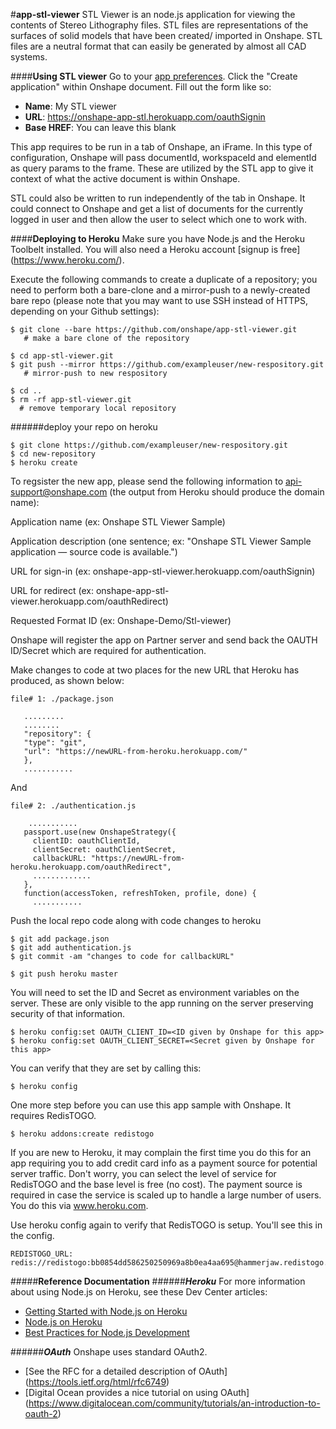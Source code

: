 #**app-stl-viewer**
STL Viewer is an node.js application for viewing the contents of Stereo Lithography files. STL files are representations of the surfaces of solid models that have been created/ imported in Onshape. STL files are a neutral format that can easily be generated by almost all CAD systems.

####**Using STL viewer**
Go to your [app preferences](https://partner.dev.onshape.com/). Click the "Create application" within Onshape document. Fill out the form like so:

* **Name**: My STL viewer
* **URL**: https://onshape-app-stl.herokuapp.com/oauthSignin
* **Base HREF**: You can leave this blank

This app requires to be run in a tab of Onshape, an iFrame. In this type of configuration, Onshape will pass documentId, workspaceId and elementId as query params to the frame. These are utilized by the STL app to give it context of what the active document is within Onshape. 

STL could also be written to run independently of the tab in Onshape. It could connect to Onshape and get a list of documents for the currently logged in user and then allow the user to select which one to work with.

####**Deploying to Heroku**
Make sure you have Node.js and the Heroku Toolbelt installed. You will also need a Heroku account [signup is free] (https://www.heroku.com/).

Execute the following commands to create a duplicate of a repository; you need to perform both a bare-clone and a mirror-push to a newly-created bare repo (please note that you may want to use SSH instead of HTTPS, depending on your Github settings):

    $ git clone --bare https://github.com/onshape/app-stl-viewer.git
       # make a bare clone of the repository
    
    $ cd app-stl-viewer.git
    $ git push --mirror https://github.com/exampleuser/new-respository.git
       # mirror-push to new respository
       
    $ cd ..
    $ rm -rf app-stl-viewer.git
      # remove temporary local repository

######deploy your repo on heroku

    $ git clone https://github.com/exampleuser/new-respository.git
    $ cd new-repository
    $ heroku create

To regsister the new app, please send the following information to api-support@onshape.com (the output from Heroku should produce the domain name):

  Application name (ex: Onshape STL Viewer Sample)

  Application description (one sentence; ex: "Onshape STL Viewer Sample application — source code is available.")

  URL for sign-in (ex: onshape-app-stl-viewer.herokuapp.com/oauthSignin)

  URL for redirect (ex: onshape-app-stl-viewer.herokuapp.com/oauthRedirect)

  Requested Format ID (ex: Onshape-Demo/Stl-viewer)

Onshape will register the app on Partner server and send back the OAUTH ID/Secret which are required for authentication.

Make changes to code at two places for the new URL that Heroku has produced, as shown below:

    file# 1: ./package.json
       
       ......... 
       ........
       "repository": {
       "type": "git",
       "url": "https://newURL-from-heroku.herokuapp.com/"
       },
       ...........
       
   And
   
    file# 2: ./authentication.js
          
        ........... 
       passport.use(new OnshapeStrategy({
         clientID: oauthClientId,
         clientSecret: oauthClientSecret,
         callbackURL: "https://newURL-from-heroku.herokuapp.com/oauthRedirect",
         .............
       },
       function(accessToken, refreshToken, profile, done) {
         ........... 

Push the local repo code along with code changes to heroku

    $ git add package.json
    $ git add authentication.js
    $ git commit -am "changes to code for callbackURL"
    
    $ git push heroku master

You will need to set the ID and Secret as environment variables on the server. These are only visible to the app running on the server preserving security of that information.

    $ heroku config:set OAUTH_CLIENT_ID=<ID given by Onshape for this app>
    $ heroku config:set OAUTH_CLIENT_SECRET=<Secret given by Onshape for this app>

You can verify that they are set by calling this:

    $ heroku config

One more step before you can use this app sample with Onshape. It requires RedisTOGO. 

    $ heroku addons:create redistogo

If you are new to Heroku, it may complain the first time you do this for an app requiring you to add credit card info as a payment source for potential server traffic. Don't worry, you can select the level of service for RedisTOGO and the base level is free (no cost). The payment source is required in case the service is scaled up to handle a large number of users. You do this via www.heroku.com.

Use heroku config again to verify that RedisTOGO is setup. You'll see this in the config.

    REDISTOGO_URL:        redis://redistogo:bb0854dd586250250969a8b0ea4aa695@hammerjaw.redistogo.com:11093/
	
	
   
   
 


#####**Reference Documentation**
######***Heroku***
For more information about using Node.js on Heroku, see these Dev Center articles:

 -  [Getting Started with Node.js on Heroku](https://devcenter.heroku.com/articles/getting-started-with-nodejs)
 -  [Node.js on Heroku](https://devcenter.heroku.com/categories/nodejs)
 -  [Best Practices for Node.js Development](https://devcenter.heroku.com/articles/node-best-practices)
 
######***OAuth***
Onshape uses standard OAuth2. 
 - [See the RFC for a detailed description of OAuth] (https://tools.ietf.org/html/rfc6749) 
 - [Digital Ocean provides a nice tutorial on using OAuth] (https://www.digitalocean.com/community/tutorials/an-introduction-to-oauth-2)
